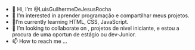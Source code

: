 - 👋 Hi, I’m @LuisGuilhermeDeJesusRocha
- 👀 I’m interested in  aprender  programação  e compartilhar meus projetos.
- 🌱I’m currently learning  HTML, CSS, JavaScript.
- 💞️ I’m looking to collaborate on , projetos de nivel  iniciante, e estou a procura de uma oportun de estágio ou dev-Junior.
- 📫 How to reach me ...

<!---
LuisGuilhermeDeJesusRocha/LuisGuilhermeDeJesusRocha is a ✨ special ✨ repository because its `README.md` (this file) appears on your GitHub profile.
You can click the Preview link to take a look at your changes.
--->

